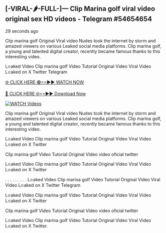 ## [-VIRAL-🌶-FULL-]— Clip Marina golf viral video original sex HD videos  - Telegram #54654654

29 seconds ago

Clip marina golf Original Viral video Nudes took the internet by storm and amazed viewers on various Leaked social media platforms. Clip marina golf, a young and talented digital creator, recently became famous thanks to this interesting video.

L𝚎aked Video Clip marina golf Video Tutorial Original Video Viral Video L𝚎aked on X Twitter Telegram

[🌐 CLICK HERE 🟢==►► WATCH NOW](https://aztvl.blogspot.com/2025/02/leaked.html)

[🔴 CLICK HERE 🌐==►► Download Now](https://aztvl.blogspot.com/2025/02/leaked.html)

[![WATCH Videos](https://i.imgur.com/dJHk4Zq.gif)](https://aztvl.blogspot.com/2025/02/leaked.html)

Clip marina golf Original Viral video Nudes took the internet by storm and amazed viewers on various Leaked social media platforms. Clip marina golf, a young and talented digital creator, recently became famous thanks to this interesting video.

L𝚎aked Video Clip marina golf Video Tutorial Original Video Viral Video L𝚎aked on X Twitter

Clip marina golf Video Tutorial Original Video video oficial twitter

L𝚎aked Video Clip marina golf Video Tutorial Original Video Viral Video L𝚎aked on X Twitter

. . . . . . . . . L𝚎aked Video Clip marina golf Video Tutorial Original Video Viral Video L𝚎aked on X Twitter Telegram

L𝚎aked Video Clip marina golf Video Tutorial Original Video Viral Video L𝚎aked on X Twitter

Clip marina golf Video Tutorial Original Video video oficial twitter

L𝚎aked Video Clip marina golf Video Tutorial Original Video Viral Video L𝚎aked on X Twitter.
